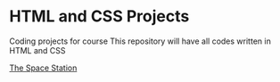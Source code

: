 # HTML and CSS Projects
 Coding projects for course 
This repository will have all codes written in HTML and CSS

[The Space Station](https::/adamrashid781.github.io)
